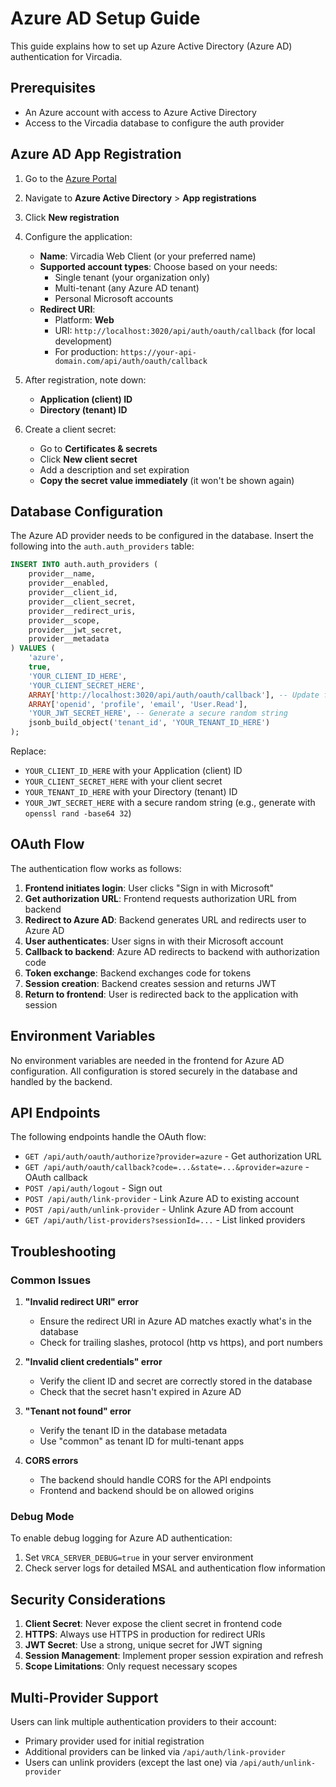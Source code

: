 # Azure AD Setup Guide

This guide explains how to set up Azure Active Directory (Azure AD) authentication for Vircadia.

## Prerequisites

- An Azure account with access to Azure Active Directory
- Access to the Vircadia database to configure the auth provider

## Azure AD App Registration

1. Go to the [Azure Portal](https://portal.azure.com)
2. Navigate to **Azure Active Directory** > **App registrations**
3. Click **New registration**
4. Configure the application:
   - **Name**: Vircadia Web Client (or your preferred name)
   - **Supported account types**: Choose based on your needs:
     - Single tenant (your organization only)
     - Multi-tenant (any Azure AD tenant)
     - Personal Microsoft accounts
   - **Redirect URI**: 
     - Platform: **Web**
     - URI: `http://localhost:3020/api/auth/oauth/callback` (for local development)
     - For production: `https://your-api-domain.com/api/auth/oauth/callback`

5. After registration, note down:
   - **Application (client) ID**
   - **Directory (tenant) ID**

6. Create a client secret:
   - Go to **Certificates & secrets**
   - Click **New client secret**
   - Add a description and set expiration
   - **Copy the secret value immediately** (it won't be shown again)

## Database Configuration

The Azure AD provider needs to be configured in the database. Insert the following into the `auth.auth_providers` table:

```sql
INSERT INTO auth.auth_providers (
    provider__name,
    provider__enabled,
    provider__client_id,
    provider__client_secret,
    provider__redirect_uris,
    provider__scope,
    provider__jwt_secret,
    provider__metadata
) VALUES (
    'azure',
    true,
    'YOUR_CLIENT_ID_HERE',
    'YOUR_CLIENT_SECRET_HERE',
    ARRAY['http://localhost:3020/api/auth/oauth/callback'], -- Update for production
    ARRAY['openid', 'profile', 'email', 'User.Read'],
    'YOUR_JWT_SECRET_HERE', -- Generate a secure random string
    jsonb_build_object('tenant_id', 'YOUR_TENANT_ID_HERE')
);
```

Replace:
- `YOUR_CLIENT_ID_HERE` with your Application (client) ID
- `YOUR_CLIENT_SECRET_HERE` with your client secret
- `YOUR_TENANT_ID_HERE` with your Directory (tenant) ID
- `YOUR_JWT_SECRET_HERE` with a secure random string (e.g., generate with `openssl rand -base64 32`)

## OAuth Flow

The authentication flow works as follows:

1. **Frontend initiates login**: User clicks "Sign in with Microsoft"
2. **Get authorization URL**: Frontend requests authorization URL from backend
3. **Redirect to Azure AD**: Backend generates URL and redirects user to Azure AD
4. **User authenticates**: User signs in with their Microsoft account
5. **Callback to backend**: Azure AD redirects to backend with authorization code
6. **Token exchange**: Backend exchanges code for tokens
7. **Session creation**: Backend creates session and returns JWT
8. **Return to frontend**: User is redirected back to the application with session

## Environment Variables

No environment variables are needed in the frontend for Azure AD configuration. All configuration is stored securely in the database and handled by the backend.

## API Endpoints

The following endpoints handle the OAuth flow:

- `GET /api/auth/oauth/authorize?provider=azure` - Get authorization URL
- `GET /api/auth/oauth/callback?code=...&state=...&provider=azure` - OAuth callback
- `POST /api/auth/logout` - Sign out
- `POST /api/auth/link-provider` - Link Azure AD to existing account
- `POST /api/auth/unlink-provider` - Unlink Azure AD from account
- `GET /api/auth/list-providers?sessionId=...` - List linked providers

## Troubleshooting

### Common Issues

1. **"Invalid redirect URI" error**
   - Ensure the redirect URI in Azure AD matches exactly what's in the database
   - Check for trailing slashes, protocol (http vs https), and port numbers

2. **"Invalid client credentials" error**
   - Verify the client ID and secret are correctly stored in the database
   - Check that the secret hasn't expired in Azure AD

3. **"Tenant not found" error**
   - Verify the tenant ID in the database metadata
   - Use "common" as tenant ID for multi-tenant apps

4. **CORS errors**
   - The backend should handle CORS for the API endpoints
   - Frontend and backend should be on allowed origins

### Debug Mode

To enable debug logging for Azure AD authentication:
1. Set `VRCA_SERVER_DEBUG=true` in your server environment
2. Check server logs for detailed MSAL and authentication flow information

## Security Considerations

1. **Client Secret**: Never expose the client secret in frontend code
2. **HTTPS**: Always use HTTPS in production for redirect URIs
3. **JWT Secret**: Use a strong, unique secret for JWT signing
4. **Session Management**: Implement proper session expiration and refresh
5. **Scope Limitations**: Only request necessary scopes

## Multi-Provider Support

Users can link multiple authentication providers to their account:
- Primary provider used for initial registration
- Additional providers can be linked via `/api/auth/link-provider`
- Users can unlink providers (except the last one) via `/api/auth/unlink-provider` 